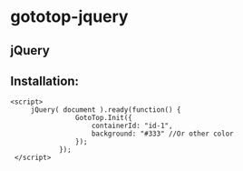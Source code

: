 # gototop-jquery

## jQuery


## Installation:

```
<script>
     jQuery( document ).ready(function() {
                GotoTop.Init({
                    containerId: "id-1",
                    background: "#333" //Or other color
                });
            });
 </script>
```

